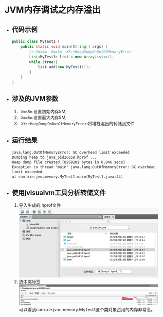 # JVM内存调试之内存溢出

- ## 代码示例
  
    ```java
    public class MyTest1 {
        public static void main(String[] args) {
            //-Xms5m -Xmx5m -XX:+HeapDumpOnOutOfMemoryError
            List<MyTest1> list = new ArrayList<>();
            while (true){
                list.add(new MyTest1());
            }
        }
    }
    ```

- ## 涉及的JVM参数
  
    1. `-Xms5m`:设置初始内存5M;
    2. `-Xmx5m`:设置最大内存5M;
    3. `-XX:+HeapDumpOnOutOfMemoryError`:将堆栈溢出的转储到文件

- ## 运行结果
  
    ```no
    java.lang.OutOfMemoryError: GC overhead limit exceeded
    Dumping heap to java_pid20658.hprof ...
    Heap dump file created [8958201 bytes in 0.046 secs]
    Exception in thread "main" java.lang.OutOfMemoryError: GC overhead limit exceeded
    at com.xie.jvm.memory.MyTest1.main(MyTest1.java:44)
    ```

- ## 使用jvisualvm工具分析转储文件
  
    1. 导入生成的.hprof文件
        ![outofheap1.png](../0_images/outofheap1.png)
    2. 选中类标签
        ![outofheap2.png](../0_images/outofheap2.png)
        可以看到com.xie.jvm.memory.MyTest1这个类对象占用的内存非常高。
